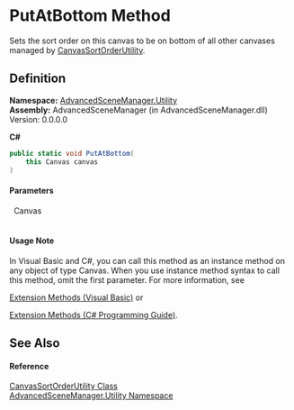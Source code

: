 # PutAtBottom Method


Sets the sort order on this canvas to be on bottom of all other canvases managed by <a href="T_AdvancedSceneManager_Utility_CanvasSortOrderUtility.md">CanvasSortOrderUtility</a>.



## Definition
**Namespace:** <a href="N_AdvancedSceneManager_Utility.md">AdvancedSceneManager.Utility</a>  
**Assembly:** AdvancedSceneManager (in AdvancedSceneManager.dll) Version: 0.0.0.0

**C#**
``` C#
public static void PutAtBottom(
	this Canvas canvas
)
```



#### Parameters
<dl><dt>  Canvas</dt><dd> </dd></dl>

#### Usage Note
In Visual Basic and C#, you can call this method as an instance method on any object of type Canvas. When you use instance method syntax to call this method, omit the first parameter. For more information, see <a href="https://docs.microsoft.com/dotnet/visual-basic/programming-guide/language-features/procedures/extension-methods" target="_blank" rel="noopener noreferrer">

Extension Methods (Visual Basic)</a> or <a href="https://docs.microsoft.com/dotnet/csharp/programming-guide/classes-and-structs/extension-methods" target="_blank" rel="noopener noreferrer">

Extension Methods (C# Programming Guide)</a>.

## See Also


#### Reference
<a href="T_AdvancedSceneManager_Utility_CanvasSortOrderUtility.md">CanvasSortOrderUtility Class</a>  
<a href="N_AdvancedSceneManager_Utility.md">AdvancedSceneManager.Utility Namespace</a>  
